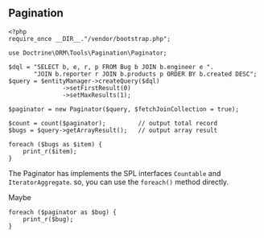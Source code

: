 ## Pagination

```code
<?php
require_once __DIR__."/vendor/bootstrap.php";

use Doctrine\ORM\Tools\Pagination\Paginator;

$dql = "SELECT b, e, r, p FROM Bug b JOIN b.engineer e ".
       "JOIN b.reporter r JOIN b.products p ORDER BY b.created DESC";
$query = $entityManager->createQuery($dql)
               ->setFirstResult(0)
               ->setMaxResults(1);

$paginator = new Paginator($query, $fetchJoinCollection = true);

$count = count($paginator);         // output total record
$bugs = $query->getArrayResult();   // output array result

foreach ($bugs as $item) {
    print_r($item);
}
```
The Paginator has implements the SPL interfaces <code>Countable</code> and <code>IteratorAggregate</code>. so, you can use the <code>foreach()</code> method directly.

Maybe
```code
foreach ($paginator as $bug) {
    print_r($bug);
}
```
